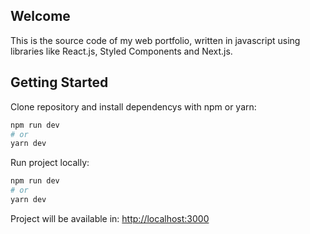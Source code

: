 ## Welcome
This is the source code of my web portfolio, written in javascript using libraries like React.js, Styled Components and Next.js.

## Getting Started

Clone repository and install dependencys with npm or yarn:

```bash
npm run dev
# or
yarn dev
```
Run project locally:
```bash
npm run dev
# or
yarn dev
```

Project will be available in: [http://localhost:3000](http://localhost:3000) 

